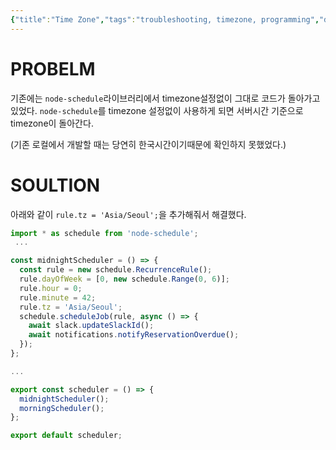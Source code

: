 ```yaml
---
{"title":"Time Zone","tags":"troubleshooting, timezone, programming","dg-publish":true,"permalink":"/troubleshooting/node-schedule-time-zone/","dgPassFrontmatter":true}
---
```



# PROBELM

기존에는 `node-schedule`라이브러리에서 timezone설정없이 그대로 코드가 돌아가고 있었다. 
`node-schedule`를 timezone 설정없이 사용하게 되면 서버시간 기준으로 timezone이 돌아간다. 

(기존 로컬에서 개발할 때는 당연히 한국시간이기때문에 확인하지 못했었다.)

# SOULTION

아래와 같이  `rule.tz = 'Asia/Seoul';`을 추가해줘서 해결했다.


```javascript
import * as schedule from 'node-schedule';
 ...

const midnightScheduler = () => {
  const rule = new schedule.RecurrenceRule();
  rule.dayOfWeek = [0, new schedule.Range(0, 6)];
  rule.hour = 0;
  rule.minute = 42;
  rule.tz = 'Asia/Seoul';
  schedule.scheduleJob(rule, async () => {
    await slack.updateSlackId();
    await notifications.notifyReservationOverdue();
  });
};

...

export const scheduler = () => {
  midnightScheduler();
  morningScheduler();
};

export default scheduler;
```
```